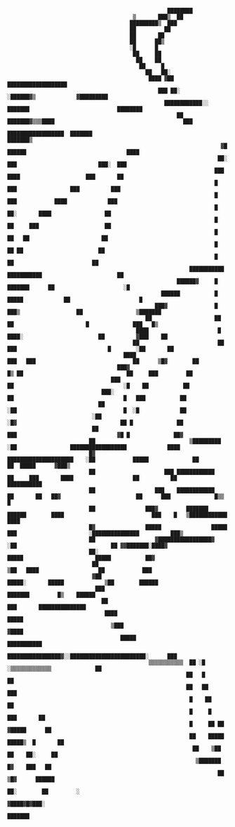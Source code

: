                                                                          
                                                       ████████                                                                                                     
                                            ▒       ███▒  ██                                                                                                        
                                           █████████▒  ███                                                                                                          
                                           ██         ██                                                                                                            
                                           ██       ██                                                                                                              
                                           ██      ██▒                                                                                                              
                                           ░█      █                                                                                                                
                                            ██     ██                                                                                                               
                                             ██    ██                                                                                                               
                                              ██     █                                                                                                              
                                                ██   ██░                                                                                                            
                                                 ████ ▓██                                ███████████████████                                                        
                                                    ███ ██░                         ░██████▓▒             ▓█████████                                                
                                                      ████████████░░           ███████                            ████████                                          
                                                          ██     ███████▓▒▒▒████                                         ███                                        
                                                            ██████████████████  ███████                                    ███████▒                                 
                                                                        ▓█            ██████                                ████                                    
                                                                       ██░                  ███                          ███░  ███                                  
                                                                      ███                     ████                     ███       ██                                 
                                                                      █                          ███                 ███          ███                               
                                                                      █                            ███            ████             ███                              
                                                                      █                              ██░       ████                 ██                              
                                                                      █                               ██     ███                     ██                             
                                                                      █                                ██   ██                       ██                             
                                                                      █                                 ██ ██                        ██                             
                                                                      █                                   ██                         ██                             
                                                              ███████████                         ███████████                        ██                             
                                                          ██████▓     █                        ███████      ██                      ░█                              
                                                     ██████           █                    █████             ██                      █                              
                                                   ███▓               █                 ███▒                  ██                 ▒███████                           
                                                ██                    ██              ██                       █              ███   █▒                              
                                             ████                      █          ████░                        ██          ▓███    ██                               
                                            ██                         ██       ███                             █        ░██       ██                               
                                         ████                           ███   ███                               ██      ▒█▓        ██                               
                                       ███▓                               █▒ ██                                 ██     ███         ██                               
                                     ███                                   ██                                   ░█    ██           ██                               
                                  ███░                                      ██                                   █   ███           ██                               
                                 ██                                         ░██                                  █  ░█             ██                               
                               ░██                                           ░█▓                                 ██ █              ██                               
                               ██                                             ███                                ▓█ █              ██▓                              
                              ██                              ▒█████████       ░██                 ██████████████████             ████                              
                              █▓                        █████████████████████    ░██            █████              ██            ██  █████      ▓███▒               
                              ██                      ███ ████████████      ██     ███       ████                   ██          ██       ███████████                
                              ██                   ███    ████████████       ██       ██   ██▓                        ██      ███              █▒▒ █                
                              ██                ███▓         ███████     ██████        ████                            ███    █   ▒████████████ ████                
                              █▓                █████                █████                ███                       ░███████████████          ███▒                  
                              ██                   ▓█████████████████▓                      ░██                              ██ ▓▓███████░████▓                     
                              ██░                                                            █████                       █████           ██▓                        
                               ██                                                          ▒██   ████                   ██            ███                           
                               ▓██                                                     █████░       █████             ▒██        ██████                             
                                ███                                                                   ███████         █▒    ██████                                  
                                  ██                                                               ███       ███████████████                                        
                                   ████                                                        █████                                                                
                                     ▒███                                                   ▓████                                                                   
                                        █████                                          ███████████                                                                  
                                            █████████████████▓░░████████████████████████░      ███                                                                  
                                                 ▒▒▒▒▒▒▒▒▒▒▒  ██ ░█ ░▒▒▒▒▒▒▒▒▒▒▒▒▒              ██                                                                  
                                                             ██   █                             ██                                                                  
                                                             ██   ██                            ███                                                                 
                                                              █    ██                           ██                                                                  
                                                              █     █                 ███       ██                                                                  
                                                              █     ██ ██           ▓█████      ██                                                                  
                                                              ██    █████       █████▒  █       ██                                                                  
                                                               ██    ▒██          ██    ██░     ██                                                                  
                                                                ▒███████           █▓    ███   ██                                                                   
                                                                       ██         ▒█▓      ██████                                                                   
                                                                        ██░        ██         ░                                                                     
                                                                         ▓████▓█▓███░                                                                               
                                                                            ███████                                                                                 
                                                                                                                                                                    
                                                                                                                                                                    
                                                                                                                                                                    
                                                                                                                                                                    
                                                                                                                                                                    
                                                                                                                                                                    
                                                                                                                                                                    
                                                                                                                                                                    
                                                                                                                                                                    
                                                                                                                                                                    
                                                                                                                                                                    
                                                                                                                                                                    
                                                                                                                                                                    
